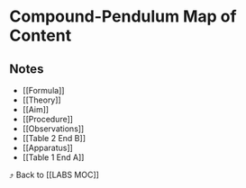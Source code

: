 # Compound-Pendulum Map of Content


## Notes
- [[Formula]]
- [[Theory]]
- [[Aim]]
- [[Procedure]]
- [[Observations]]
- [[Table 2 End B]]
- [[Apparatus]]
- [[Table 1 End A]]

⤴️ Back to [[LABS MOC]]